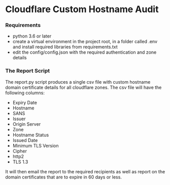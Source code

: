 # Cloudflare Custom Hostname Audit #

### Requirements ###

* python 3.6 or later
* create a virtual environment in the project root, in a folder called .env and install required libraries from requirements.txt
* edit the config/config.json with the required authentication and zone details

### The Report Script ###

The report.py script produces a single csv file with custom hostname domain certificate details for all cloudflare zones. The csv file will have the following columns:

* Expiry Date
* Hostname
* SANS
* Issuer
* Origin Server
* Zone
* Hostname Status
* Issued Date
* Minimum TLS Version
* Cipher
* http2
* TLS 1.3

It will then email the report to the required recipients as well as report on the domain certificates that are to expire in 60 days or less. 

